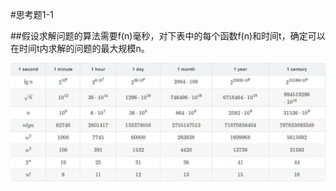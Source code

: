 #思考题1-1

##假设求解问题的算法需要f(n)毫秒，对下表中的每个函数f(n)和时间t，确定可以在时间t内求解的问题的最大规模n。

![运行时间的比较](https://github.com/LoveMelonpan/answers_to_CLRS/blob/master/images/problem1-1.png)
